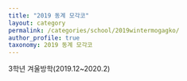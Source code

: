 ```yaml
---
title: "2019 동계 모각코"
layout: category
permalink: /categories/school/2019wintermogagko/
author_profile: true
taxonomy: 2019 동계 모각코
---
```

3학년 겨울방학(2019.12~2020.2)
